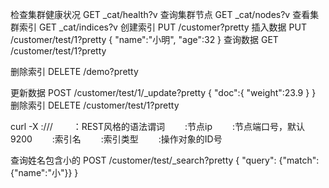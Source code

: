 检查集群健康状况 GET _cat/health?v
查询集群节点 GET _cat/nodes?v
查看集群索引 GET _cat/indices?v
创建索引  PUT /customer?pretty
插入数据 PUT /customer/test/1?pretty 
{
  "name":"小明",
  "age":32
}
查询数据 GET /customer/test/1?pretty 

删除索引 DELETE /demo?pretty

更新数据
POST /customer/test/1/_update?pretty 
{
  "doc":{
      "weight":23.9
  }
}
删除索引
DELETE /customer/test/1?pretty


curl -X<REST Verb> <Node>:<Port>/<Index>/<Type>/<ID>
　　<REST Verb>：REST风格的语法谓词
　　<Node>:节点ip
　　<port>:节点端口号，默认9200
　　<Index>:索引名
　　<Type>:索引类型
　　<ID>:操作对象的ID号

查询姓名包含小的
POST  /customer/test/_search?pretty 
{
  "query": {"match":{"name":"小"}}
}